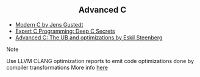 <div align="center">
<h2>Advanced C</h2>
</div>

- [Modern C by Jens Gustedt](https://www.manning.com/books/modern-c)
- [Expert C Programming: Deep C Secrets](https://www.goodreads.com/book/show/198207.Expert_C_Programming)
- [Advanced C: The UB and optimizations by Eskil Steenberg](https://www.youtube.com/watch?v=w3_e9vZj7D8)

> [!NOTE]
> Use LLVM CLANG optimization reports to emit code optimizations done by compiler transformations 
> More info [here](http://clang.llvm.org/docs/UsersManual.html#options-to-emit-optimization-reports)
